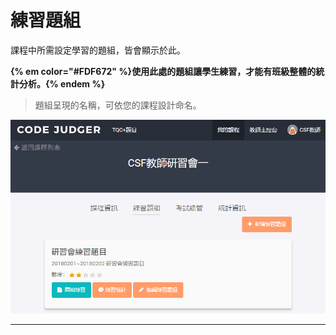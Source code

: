 # 練習題組 #


課程中所需設定學習的題組，皆會顯示於此。

**{% em color="#FDF672" %}使用此處的題組讓學生練習，才能有班級整體的統計分析。{% endem %}**

> 題組呈現的名稱，可依您的課程設計命名。


![](/assets/cjmd03課程-02-練習題組.png)

---
